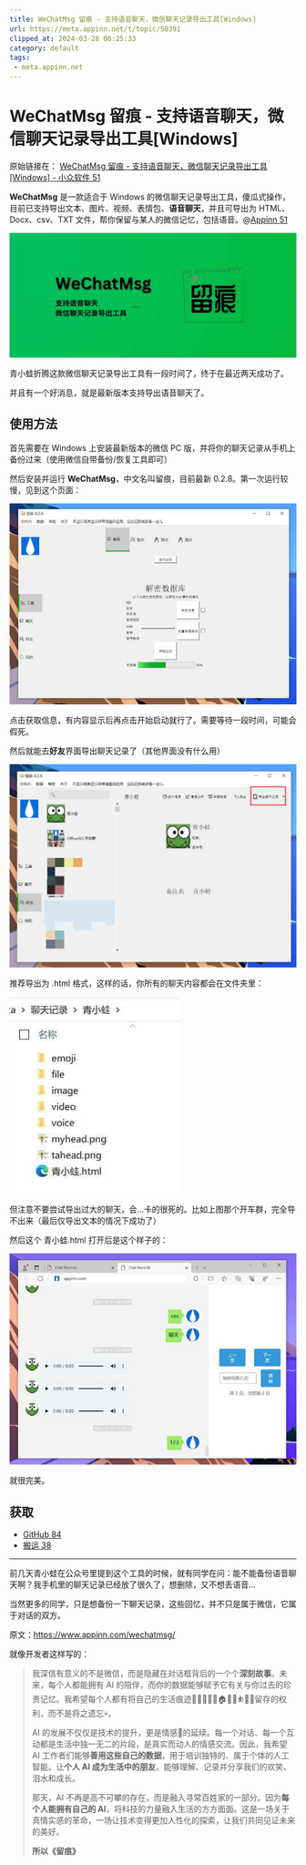```yaml
---
title: WeChatMsg 留痕 - 支持语音聊天，微信聊天记录导出工具[Windows]
url: https://meta.appinn.net/t/topic/50391
clipped_at: 2024-03-28 00:25:33
category: default
tags: 
 - meta.appinn.net
---
```



# WeChatMsg 留痕 - 支持语音聊天，微信聊天记录导出工具[Windows]

原始链接在： [WeChatMsg 留痕 - 支持语音聊天，微信聊天记录导出工具\[Windows\] - 小众软件 51](https://www.appinn.com/wechatmsg/)  
  

**WeChatMsg** 是一款适合于 Windows 的微信聊天记录导出工具，傻瓜式操作，目前已支持导出文本、图片、视频、表情包、**语音聊天**，并且可导出为 HTML、Docx、csv、TXT 文件，帮你保留与某人的微信记忆，包括语音。@[Appinn 51](https://www.appinn.com/wechatmsg/)

  
![](assets/1711556733-c130b428c49ad3f55823043f4c1a014d.jpg)

青小蛙折腾这款微信聊天记录导出工具有一段时间了，终于在最近两天成功了。

并且有一个好消息，就是最新版本支持导出语音聊天了。

## 使用方法

首先需要在 Windows 上安装最新版本的微信 PC 版，并将你的聊天记录从手机上备份过来（使用微信自带备份/恢复工具即可）

然后安装并运行 **WeChatMsg**，中文名叫留痕，目前最新 0.2.8。第一次运行较慢，见到这个页面：

![](assets/1711556733-f813650e8972d94c1bc54cb2a6680532.jpg)

点击获取信息，有内容显示后再点击开始启动就行了。需要等待一段时间，可能会假死。

然后就能去**好友**界面导出聊天记录了（其他界面没有什么用）

![](assets/1711556733-6dcdad78c9f14cc8e51bdbb7e9c5e229.jpg)

推荐导出为 .html 格式，这样的话，你所有的聊天内容都会在文件夹里：

![](assets/1711556733-460a5fb1cdb714a08ceecbb9b0f457ce.jpg)

但注意不要尝试导出过大的聊天，会…卡的很死的。比如上图那个开车群，完全导不出来（最后仅导出文本的情况下成功了）

然后这个 青小蛙.html 打开后是这个样子的：

![](assets/1711556733-9dec5ea8081e0597d65d0c16b2b37975.jpg)

就很完美。

## 获取

-   [GitHub 84](https://github.com/LC044/WeChatMsg/)
-   [搬运 38](https://d.appinn.com/wechatmsg/)

- - -

前几天青小蛙在公众号里提到这个工具的时候，就有同学在问：能不能备份语音聊天啊？我手机里的聊天记录已经放了很久了，想删除，又不想丢语音…

当然更多的同学，只是想备份一下聊天记录，这些回忆，并不只是属于微信，它属于对话的双方。

原文：https://www.appinn.com/wechatmsg/

就像开发者这样写的：

> 我深信有意义的不是微信，而是隐藏在对话框背后的一个个**深刻故事**。未来，每个人都能拥有 AI 的陪伴，而你的数据能够赋予它有关与你过去的珍贵记忆。我希望每个人都有将自己的生活痕迹👨‍👩‍👦👚🥗🏠️🚴🧋⛹️🛌🛀留存的权利，而不是将之遗忘💀。
> 
> AI 的发展不仅仅是技术的提升，更是情感💞的延续。每一个对话、每一个互动都是生活中独一无二的片段，是真实而动人的情感交流。因此，我希望 AI 工作者们能够**善用这些自己的数据**，用于培训独特的、属于个体的人工智能。让**个人 AI 成为生活中的朋友**，能够理解、记录并分享我们的欢笑、泪水和成长。
> 
> 那天，AI 不再是高不可攀的存在，而是融入寻常百姓家的一部分。因为**每个人能拥有自己的 AI**，将科技的力量融入生活的方方面面。这是一场关于真情实感的革命，一场让技术变得更加人性化的探索，让我们共同见证未来的美好。
> 
> **所以《留痕》**